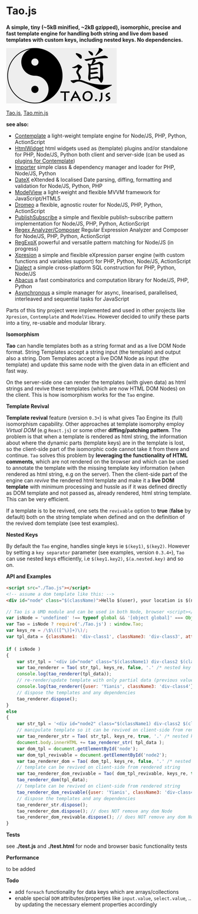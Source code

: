 # Tao.js

**A simple, tiny (~5kB minified, ~2kB gzipped), isomorphic, precise and fast template engine for handling both string and live dom based templates with custom keys, including nested keys. No dependencies.**

![Tao.js](tao.jpg)

[Tao.js](https://raw.githubusercontent.com/foo123/Tao.js/master/Tao.js),  [Tao.min.js](https://raw.githubusercontent.com/foo123/Tao.js/master/Tao.min.js)


**see also:**

* [Contemplate](https://github.com/foo123/Contemplate) a light-weight template engine for Node/JS, PHP, Python, ActionScript
* [HtmlWidget](https://github.com/foo123/HtmlWidget) html widgets used as (template) plugins and/or standalone for PHP, Node/JS, Python both client and server-side (can be used as [plugins for Contemplate](/src/js/plugins/plugins.txt))
* [Importer](https://github.com/foo123/Importer) simple class &amp; dependency manager and loader for PHP, Node/JS, Python
* [DateX](https://github.com/foo123/DateX) eXtended &amp; localised Date parsing, diffing, formatting and validation for Node/JS, Python, PHP
* [ModelView](https://github.com/foo123/modelview.js) a light-weight and flexible MVVM framework for JavaScript/HTML5
* [Dromeo](https://github.com/foo123/Dromeo) a flexible, agnostic router for Node/JS, PHP, Python, ActionScript
* [PublishSubscribe](https://github.com/foo123/PublishSubscribe) a simple and flexible publish-subscribe pattern implementation for Node/JS, PHP, Python, ActionScript
* [Regex Analyzer/Composer](https://github.com/foo123/RegexAnalyzer) Regular Expression Analyzer and Composer for Node/JS, PHP, Python, ActionScript
* [RegExpX](https://github.com/foo123/RegExpX) powerful and versatile pattern matching for Node/JS (in progress)
* [Xpresion](https://github.com/foo123/Xpresion) a simple and flexible eXpression parser engine (with custom functions and variables support) for PHP, Python, Node/JS, ActionScript
* [Dialect](https://github.com/foo123/Dialect) a simple cross-platform SQL construction for PHP, Python, Node/JS
* [Abacus](https://github.com/foo123/Abacus) a fast combinatorics and computation library for Node/JS, PHP, Python
* [Asynchronous](https://github.com/foo123/asynchronous.js) a simple manager for async, linearised, parallelised, interleaved and sequential tasks for JavaScript


Parts of this tiny project were implemented and used in other projects like `Xpresion`, `Contemplate` and `ModelView`.
However decided to unify these parts into a tiny, re-usable and modular library.


**Isomorphism**

**Tao** can handle templates both as a string format and as a live DOM Node format.
String Templates accept a string input (the template) and output also a string. Dom Templates accept a live DOM Node as input (the template) and update this same node with the given data in an efficient and fast way.

On the server-side one can render the templates (with given data) as html strings and revive these templates (which are now HTML DOM Nodes) on the client. This is how isomorphism works for the `Tao` engine.


**Template Revival**

**Template revival** feature (version `0.3+`) is what gives Tao Engine its (full) isomorphism capability. Other approaches at template isomorphy employ *Virtual DOM* (e.g `React.js`) or some other **diffing/patching pattern**. The problem is that when a template is rendered as html string, the information about where the dynamic parts (template keys) are in the template is lost, so the client-side part of the isomorphic code cannot take it from there and continue. `Tao` solves this problem by **leveraging the functionality of HTML comments**, which are not rendered on the browser and which can be used to annotate the template with the missing template key information (when rendered as html string, e.g on the server). Then the client-side part of the engine can *revive* the rendered html template and make it a **live DOM template** with minimum processing and hussle as if it was defined directly as DOM template and not passed as, already rendered, html string template. This can be very efficient.


If a template is to be revived, one sets the `revivable` option to **true** (**false** by default) both on the string template when defined and on the definition of the revived dom template (see test examples).


**Nested Keys**

By default the `Tao` engine, handles single keys ie `$(key1)`, `$(key2)`. However by setting a `key separator` parameter (see examples, version `0.3.4+`), `Tao` can use nested keys efficiently, i.e `$(key1.key2)`, `$(a.nested.key)` and so on.



**API and Examples**

```html
<script src="./Tao.js"></script>
<!-- assume a dom template like this: -->
<div id="node" class="$(className)">Hello $(user), your location is $(nested.location)</div>

```

```javascript
// Tao is a UMD module and can be used in both Node, browser <script></script> tags and requireJS
var isNode = 'undefined' !== typeof global && '[object global]' === Object.prototype.toString.call(global);
var Tao = isNode ? require('./Tao.js') : window.Tao;
var keys_re = /\$\(([^\)]+)\)/;
var tpl_data = {className1: 'div-class1', className3: 'div-class3', attribute: 'attribute', user: 'Nikos', nested:{location: 'GR'}};

if ( isNode )
{
    var str_tpl = '<div id="node" class="$(className1) div-class2 $(className3)" data-att="$(attribute) $(className1)">Hello $(user), your location is $(location)</div>';
    var tao_renderer = Tao( str_tpl, keys_re, false, '.' /* nested key separator, optional default is none */ );
    console.log(tao_renderer(tpl_data));
    // re-render/update template with only partial data (previous values will be used if missing)
    console.log(tao_renderer({user: 'Yianis', className3: 'div-class4'}));
    // dispose the templates and any dependencies
    tao_renderer.dispose();
}
else
{
    var str_tpl = '<div id="node2" class="$(className1) div-class2 $(className3)" data-att="$(attribute) $(className1)">Hello $(user), your location is $(nested.location)</div>';
    // manipulate template so it can be revived on client-side from rendered string
    var tao_renderer_str = Tao( str_tpl, keys_re, true, '.' /* nested key separator, optional default is none */ );
    document.body.innerHTML += tao_renderer_str( tpl_data );
    var dom_tpl = document.getElementById('node');
    var dom_tpl_revivable = document.getElementById('node2');
    var tao_renderer_dom = Tao( dom_tpl, keys_re, false, '.' /* nested key separator, optional default is none */ );
    // template can be revived on client-side from rendered string
    var tao_renderer_dom_revivable = Tao( dom_tpl_revivable, keys_re, true, '.' /* nested key separator, optional default is none */ );
    tao_renderer_dom(tpl_data);
    // template can be revived on client-side from rendered string
    tao_renderer_dom_revivable({user: 'Yianis', className3: 'div-class4', nested:{location:'FR'}});
    // dispose the templates and any dependencies
    tao_renderer_str.dispose();
    tao_renderer_dom.dispose(); // does NOT remove any dom Node
    tao_renderer_dom_revivable.dispose(); // does NOT remove any dom Node
}
```



**Tests**

see **./test.js** and **./test.html** for node and browser basic functionality tests


**Performance**

to be added


**Todo**

* add `foreach` functionality for data keys which are arrays/collections
* enable special `DOM` attributes/properties like `input.value`, `select.value`, .. by updating the necessary element properties accordingly

